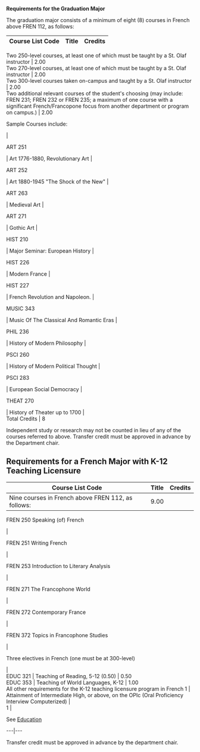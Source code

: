**Requirements for the Graduation Major**

The graduation major consists of a minimum of eight (8) courses in French
above FREN 112, as follows:

Course List  Code  |  Title  |  Credits  
---|---|---  
Two 250-level courses, at least one of which must be taught by a St. Olaf
instructor  |  2.00  
Two 270-level courses, at least one of which must be taught by a St. Olaf
instructor  |  2.00  
Two 300-level courses taken on-campus and taught by a St. Olaf instructor  |
2.00  
Two additional relevant courses of the student's choosing (may include: FREN
231; FREN 232 or FREN 235; a maximum of one course with a significant
French/Francopone focus from another department or program on campus.)  |
2.00  
  
Sample Courses include:

|  
  
ART 251

|  Art 1776-1880, Revolutionary Art  |  
  
ART 252

|  Art 1880-1945 "The Shock of the New"  |  
  
ART 263

|  Medieval Art  |  
  
ART 271

|  Gothic Art  |  
  
HIST 210

|  Major Seminar: European History  |  
  
HIST 226

|  Modern France  |  
  
HIST 227

|  French Revolution and Napoleon.  |  
  
MUSIC 343

|  Music Of The Classical And Romantic Eras  |  
  
PHIL 236

|  History of Modern Philosophy  |  
  
PSCI 260

|  History of Modern Political Thought  |  
  
PSCI 283

|  European Social Democracy  |  
  
THEAT 270

|  History of Theater up to 1700  |  
Total Credits  |  8  
  
Independent study or research may not be counted in lieu of any of the courses
referred to above. Transfer credit must be approved in advance by the
Department chair.

##  Requirements for a French Major with K-12 Teaching Licensure

Course List  Code  |  Title  |  Credits  
---|---|---  
Nine courses in French above FREN 112, as follows:  |  9.00  
  
FREN 250 Speaking (of) French

|  
  
FREN 251 Writing French

|  
  
FREN 253 Introduction to Literary Analysis

|  
  
FREN 271 The Francophone World

|  
  
FREN 272 Contemporary France

|  
  
FREN 372 Topics in Francophone Studies

|  
  
Three electives in French (one must be at 300-level)

|  
EDUC 321  |  Teaching of Reading, 5-12 (0.50)  |  0.50  
EDUC 353  |  Teaching of World Languages, K-12  |  1.00  
All other requirements for the K-12 teaching licensure program in French  1  |  
Attainment of Intermediate High, or above, on the OPIc (Oral Proficiency
Interview Computerized)  |  
1  |

See [ Education ](/academic-programs/education/)  
  
---|---  
  
Transfer credit must be approved in advance by the department chair.

